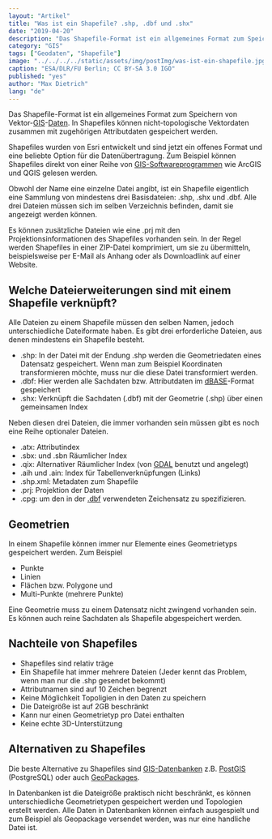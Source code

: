 ```yaml
---
layout: "Artikel"
title: "Was ist ein Shapefile? .shp, .dbf und .shx"
date: "2019-04-20"
description: "Das Shapefile-Format ist ein allgemeines Format zum Speichern von Vektor-Daten"
category: "GIS"
tags: ["Geodaten", "Shapefile"]
image: "../../../../static/assets/img/postImg/was-ist-ein-shapefile.jpg"
caption: "ESA/DLR/FU Berlin; CC BY-SA 3.0 IGO"
published: "yes"
author: "Max Dietrich"
lang: "de"
---
```


Das Shapefile-Format ist ein allgemeines Format zum Speichern von Vektor-[GIS](/gis/was-ist-gis "Was ist GIS?")-[Daten](/gis/was-sind-geodaten "Was sind Geodaten?"). In Shapefiles können nicht-topologische Vektordaten zusammen mit zugehörigen Attributdaten gespeichert werden.

Shapefiles wurden von Esri entwickelt und sind jetzt ein offenes Format und eine beliebte Option für die Datenübertragung. Zum Beispiel können Shapefiles direkt von einer Reihe von [GIS-Softwareprogrammen](/gis/gis-software-optionen "GIS-Software Optionen") wie ArcGIS und QGIS gelesen werden.

Obwohl der Name eine einzelne Datei angibt, ist ein Shapefile eigentlich eine Sammlung von mindestens drei Basisdateien: .shp, .shx und .dbf. Alle drei Dateien müssen sich im selben Verzeichnis befinden, damit sie angezeigt werden können.

Es können zusätzliche Dateien wie eine .prj mit den Projektionsinformationen des Shapefiles vorhanden sein. In der Regel werden Shapefiles in einer ZIP-Datei komprimiert, um sie zu übermitteln, beispielsweise per E-Mail als Anhang oder als Downloadlink auf einer Website.

## Welche Dateierweiterungen sind mit einem Shapefile verknüpft?

Alle Dateien zu einem Shapefile müssen den selben Namen, jedoch unterschiedliche Dateiformate haben. Es gibt drei erforderliche Dateien, aus denen mindestens ein Shapefile besteht.

*   .shp: In der Datei mit der Endung .shp werden die Geometriedaten eines Datensatz gespeichert. Wenn man zum Beispiel Koordinaten transformieren möchte, muss nur die diese Datei transformiert werden.
*   .dbf: Hier werden alle Sachdaten bzw. Attributdaten im [dBASE](https://de.wikipedia.org/wiki/DBASE)-Format gespeichert
*   .shx: Verknüpft die Sachdaten (.dbf) mit der Geometrie (.shp) über einen gemeinsamen Index

Neben diesen drei Dateien, die immer vorhanden sein müssen gibt es noch eine Reihe optionaler Dateien.

*   .atx: Attributindex
*   .sbx: und .sbn Räumlicher Index
*   .qix: Alternativer Räumlicher Index (von [GDAL](https://www.gdal.org/ "Geospatial Data Abstraction Library") benutzt und angelegt)
*   .aih und .ain: Index für Tabellenverknüpfungen (Links)
*   .shp.xml: Metadaten zum Shapefile
*   .prj: Projektion der Daten
*   .cpg: um den in der [.dbf](https://de.wikipedia.org/wiki/DBASE "DBASE") verwendeten Zeichensatz zu spezifizieren.

## Geometrien

In einem Shapefile können immer nur Elemente eines Geometrietyps gespeichert werden. Zum Beispiel

*   Punkte
*   Linien
*   Flächen bzw. Polygone und
*   Multi-Punkte (mehrere Punkte)

Eine Geometrie muss zu einem Datensatz nicht zwingend vorhanden sein. Es können auch reine Sachdaten als Shapefile abgespeichert werden.

## Nachteile von Shapefiles

*   Shapefiles sind relativ träge
*   Ein Shapefile hat immer mehrere Dateien (Jeder kennt das Problem, wenn man nur die .shp gesendet bekommt)
*   Attributnamen sind auf 10 Zeichen begrenzt
*   Keine Möglichkeit Topoligien in den Daten zu speichern
*   Die Dateigröße ist auf 2GB beschränkt
*   Kann nur einen Geometrietyp pro Datei enthalten
*   Keine echte 3D-Unterstützung

## Alternativen zu Shapefiles

Die beste Alternative zu Shapefiles sind [GIS-Datenbanken](/gis/geo-datenbank-optionen "GIS-Datenbanken") z.B. [PostGIS](/gis/postgis-qgis) (PostgreSQL) oder auch [GeoPackages](https://de.wikipedia.org/wiki/GeoPackage).

In Datenbanken ist die Dateigröße praktisch nicht beschränkt, es können unterschiedliche Geometrietypen gespeichert werden und Topologien erstellt werden. Alle Daten in Datenbanken können einfach ausgespielt und zum Beispiel als Geopackage versendet werden, was nur eine handliche Datei ist.
